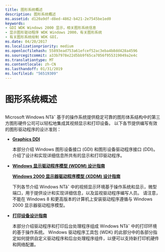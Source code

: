 ```yaml
---
title: 图形系统概述
description: 图形系统概述
ms.assetid: d120a9df-d8ed-4862-b421-2e7545be1ed0
keywords:
- GDI WDK Windows 2000 显示，相关图形系统信息
- 显示图形驱动程序 WDK Windows 2000，有关图形系统
- 有关图形系统绘制 WDK GDI，
ms.date: 04/20/2017
ms.localizationpriority: medium
ms.openlocfilehash: 55893ead753a61efcef52ac3eba4b8dd428a4596
ms.sourcegitcommit: a33b7978e22d5bb9f65ca7056f955319049a2e4c
ms.translationtype: MT
ms.contentlocale: zh-CN
ms.lasthandoff: 01/31/2019
ms.locfileid: "56519309"
---
```

# <a name="graphics-system-overview"></a>图形系统概述


## <span id="ddk_graphics_system_overview_gg"></span><span id="DDK_GRAPHICS_SYSTEM_OVERVIEW_GG"></span>


Microsoft Windows NTâˆ 基于的操作系统提供稳定可靠的图形体系结构中的第三方图形硬件公司可以轻松地集成其视频显示和打印设备。 以下各节提供编写有效的图形驱动程序的设计准则：

-   [**Graphics DDI**](using-the-graphics-ddi.md)

    本部分介绍 Windows 图形设备接口 (GDI) 和图形设备驱动程序接口 (DDI)。 介绍了设计和实现详细信息所共有的显示和打印驱动程序。

-   [**Windows 显示驱动程序模型 (WDDM) 设计指南**](windows-vista-display-driver-model-design-guide.md)

    [**Windows 2000 显示器驱动程序模型 (XDDM) 设计指南**](windows-2000-display-driver-model-design-guide.md)

    下列各节介绍 Windows NTâˆ 中的视频显示环境基于操作系统和显示，微型端口，用于提供设计和实现详细信息，以及监视驱动程序编写人员。 请注意，不能在 Windows 8 和更高版本的计算机上安装驱动程序遵循与 Windows 2000 显示器驱动程序模型。

-   [**打印设备设计指南**](https://msdn.microsoft.com/library/windows/hardware/ff561035)

    本部分介绍驱动程序和打印后台处理程序组成 Windows NTâˆ 中的打印环境的基于操作系统。 Windows 驱动程序工具包 (WDK) 的此部分中的各部分指定如何提供自定义驱动程序和后台处理程序组件，以便可以支持新打印机硬件和网络配置。

 

 





